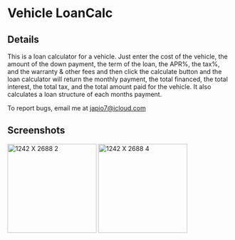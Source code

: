 # Vehicle LoanCalc

## Details
This is a loan calculator for a vehicle. Just enter the cost of the vehicle, the amount of the down payment, the term of the loan, the APR%, the tax%, and the warranty & other fees and then click the calculate button and the loan calculator will return the monthly payment, the total financed, the total interest, the total tax, and the total amount paid for the vehicle. It also calculates a loan structure of each months payment.

To report bugs, email me at japio7@icloud.com

## Screenshots
<img width="200" alt="1242 X 2688 2" src="https://user-images.githubusercontent.com/39530089/177177804-0ed8a3a5-5031-41ee-b8cd-ee2305640773.png"> <img width="200" alt="1242 X 2688 4" src="https://user-images.githubusercontent.com/39530089/177177900-53d4cda1-fb66-4fff-99f5-abdfae57ff5b.png">


